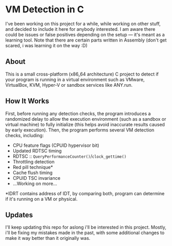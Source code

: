 # VM Detection in C

I've been working on this project for a while, while working on other stuff, and decided to include it here for anybody interested. I am aware there could be issues or false positives depending on the setup — it's meant as a learning tool. Note that there are certain parts written in Assembly (don't get scared, i was learning it on the way :D)

## About

This is a small cross-platform (x86_64 architecture) C project to detect if your program is running in a virtual environment such as VMware, VirtualBox, KVM, Hyper-V or sandbox services like ANY.run.

## How It Works

First, before running any detection checks, the program introduces a randomized delay to allow the execution environment (such as a sandbox or virtual machine) to fully initialize (this helps avoid inaccurate results caused by early execution). 
Then, the program performs several VM detection checks, including:

- CPU feature flags (CPUID hypervisor bit)
- Updated RDTSC timing
- RDTSC :: `QueryPerformanceCounter()`/`clock_gettime()`
- Throttling detection
- Red pill technique*
- Cache flush timing
- CPUID TSC invariance
- ...Working on more...

*IDRT contains address of IDT, by comparing both, program can determine if it's running on a VM or physical.

## Updates
I'll keep updating this repo for aslong i'll be interested in this project. Mostly, i'll be fixing my mistakes made in the past, with some additional changes to make it way better than it originally was.
